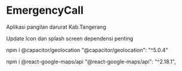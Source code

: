# EmergencyCall
Aplikasi pangilan darurat Kab.Tangerang


Update Icon dan splash screen
dependensi penting 

npm i @capacitor/geolocation
"@capacitor/geolocation": "^5.0.4"


npm i @react-google-maps/api
"@react-google-maps/api": "^2.18.1",

